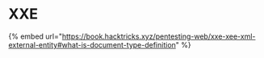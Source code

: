 # XXE

{% embed url="https://book.hacktricks.xyz/pentesting-web/xxe-xee-xml-external-entity#what-is-document-type-definition" %}
